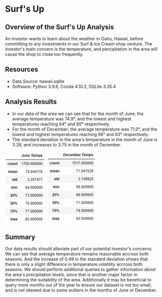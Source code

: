 # Surf's Up

## Overview of the Surf's Up Analysis
An investor wants to learn about the weather in Oahu, Hawaii, before committing to any investments in our Surf & Ice Cream shop venture. The investor's main concern is the temperature, and percipitation in the area will cause the shop to close too frequently.

## Resources
- Data Source: hawaii.sqlite
- Software: Python 3.9.6, Conda 4.10.3, SQLite 3.35.4

## Analysis Results
- In our data of the area we can see that for the month of June; the average temperature was 74.9°, and the lowest and highest temperatures reaching 64° and 85° respectively.
- For the month of December; the average temperature was 71.0°, and the lowest and highest temperatures reaching 56° and 83° respectively.
- The standard deviation in the area's temperature in the month of June is 3.26, and increases to 3.75 in the month of December.

![June_Temps](challenge/resources/june_temps.png)![Dec_Temps](challenge/resources/dec_temps.png)

## Summary
Our data results should alleviate part of our potential investor's concerns. We can see that average temperature remains reasonable accross both seasons. And the increase of 0.49 in the standard deviation shows that there is only a slight difference in temperature volatility accross both seasons. We should perform additional queries to gather information about the area's precipitation levels, since that is another major factor in determining the suitability of the area. Additionally it may be beneficial to query more months out of the year to ensure our dataset is not too small, and is not skewed due to some outliers in the months of June or December.